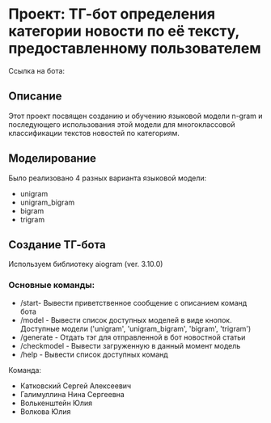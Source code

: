 # Проект: ТГ-бот определения категории новости по её тексту, предоставленному пользователем
Ссылка на бота: 

## Описание
Этот проект посвящен созданию и обучению языковой модели n-gram и последующего использования этой модели для многоклассовой классификации текстов новостей по категориям.

## Моделирование
Было реализовано 4 разных варианта языковой модели:
- unigram
- unigram_bigram
- bigram
- trigram

## Создание ТГ-бота
Используем библиотеку aiogram (ver. 3.10.0)

### Основные команды:
- /start- Вывести приветственное сообщение с описанием команд бота
- /model - Вывести список доступных моделей в виде кнопок. Доступные модели ('unigram', 'unigram_bigram', 'bigram', 'trigram')
- /generate - Отдать тэг для отправленной в бот новостной статьи
- /checkmodel - Вывести загруженную в данный момент модель
- /help - Вывести список доступных команд

Команда:
- Катковский Сергей Алексеевич
- Галимуллина Нина Сергеевна
- Волькенштейн Юлия
- Волкова Юлия
